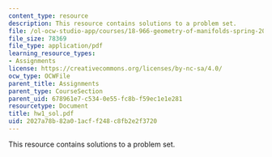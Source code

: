 ```yaml
---
content_type: resource
description: This resource contains solutions to a problem set.
file: /ol-ocw-studio-app/courses/18-966-geometry-of-manifolds-spring-2007/2027a78b82a01acff248c8fb2e2f3720_hw1_sol.pdf
file_size: 78369
file_type: application/pdf
learning_resource_types:
- Assignments
license: https://creativecommons.org/licenses/by-nc-sa/4.0/
ocw_type: OCWFile
parent_title: Assignments
parent_type: CourseSection
parent_uid: 678961e7-c534-0e55-fc8b-f59ec1e1e281
resourcetype: Document
title: hw1_sol.pdf
uid: 2027a78b-82a0-1acf-f248-c8fb2e2f3720
---
```

This resource contains solutions to a problem set.
